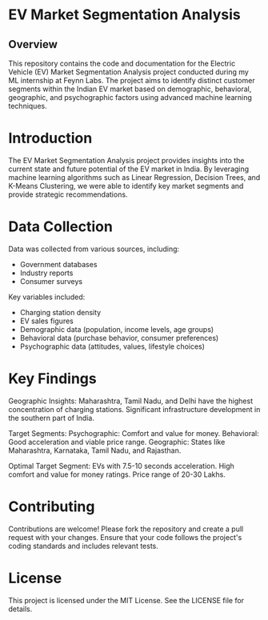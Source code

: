 # EV Market Segmentation Analysis

## Overview
This repository contains the code and documentation for the Electric Vehicle (EV) Market Segmentation Analysis project conducted during my ML internship at Feynn Labs. The project aims to identify distinct customer segments within the Indian EV market based on demographic, behavioral, geographic, and psychographic factors using advanced machine learning techniques.

# Introduction
The EV Market Segmentation Analysis project provides insights into the current state and future potential of the EV market in India. By leveraging machine learning algorithms such as Linear Regression, Decision Trees, and K-Means Clustering, we were able to identify key market segments and provide strategic recommendations.

# Data Collection
Data was collected from various sources, including:
- Government databases
- Industry reports
- Consumer surveys

Key variables included:
- Charging station density
- EV sales figures
- Demographic data (population, income levels, age groups)
- Behavioral data (purchase behavior, consumer preferences)
- Psychographic data (attitudes, values, lifestyle choices)

# Key Findings
Geographic Insights:
Maharashtra, Tamil Nadu, and Delhi have the highest concentration of charging stations.
Significant infrastructure development in the southern part of India.

Target Segments:
Psychographic: Comfort and value for money.
Behavioral: Good acceleration and viable price range.
Geographic: States like Maharashtra, Karnataka, Tamil Nadu, and Rajasthan.

Optimal Target Segment:
EVs with 7.5-10 seconds acceleration.
High comfort and value for money ratings.
Price range of 20-30 Lakhs.

# Contributing
Contributions are welcome! Please fork the repository and create a pull request with your changes. Ensure that your code follows the project's coding standards and includes relevant tests.

# License
This project is licensed under the MIT License. See the LICENSE file for details.
